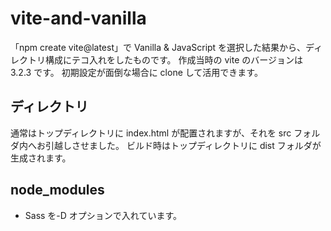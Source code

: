 # vite-and-vanilla

「npm create vite@latest」で Vanilla & JavaScript を選択した結果から、ディレクトリ構成にテコ入れをしたものです。
作成当時の vite のバージョンは 3.2.3 です。
初期設定が面倒な場合に clone して活用できます。

## ディレクトリ

通常はトップディレクトリに index.html が配置されますが、それを src フォルダ内へお引越しさせました。
ビルド時はトップディレクトリに dist フォルダが生成されます。

## node_modules

- Sass を-D オプションで入れています。
